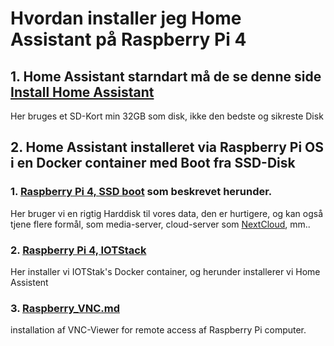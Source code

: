# Hvordan installer jeg Home Assistant på  Raspberry Pi 4
## 1. Home Assistant starndart må de se denne side [Install Home Assistant](https://www.home-assistant.io/getting-started/)
Her bruges et SD-Kort min 32GB som disk, ikke den bedste og sikreste Disk
## 2. Home Assistant installeret via Raspberry Pi OS i en Docker container med Boot fra SSD-Disk 
### 1. [Raspberry Pi 4, SSD boot](./Raspberry_Pi_4_4GB_Boot_fra_SSD.md) som beskrevet herunder.  
Her bruger vi en rigtig Harddisk til vores data, den er hurtigere, og kan også tjene flere formål, som media-server, cloud-server som [NextCloud](https://nextcloud.com/athome/), mm..
### 2. [Raspberry Pi 4, IOTStack](./Raspberry_Pi_IOTStack.md)
Her installer vi IOTStak's Docker container, og herunder installerer vi Home Assistent

### 3. [Raspberry_VNC.md](./Raspberry_VNC.md)
installation af VNC-Viewer for remote access af Raspberry Pi computer.
